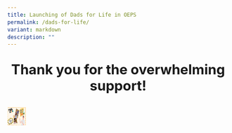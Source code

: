 ```yaml
---
title: Launching of Dads for Life in OEPS
permalink: /dads-for-life/
variant: markdown
description: ""
---
```

<p style="font-size:220%;" align="center"><b>Thank you for the overwhelming support!</b></p>

<a href="default.asp"><img style="width:42px;height:42px;" alt="HTML tutorial" src="images/2024/dad/dad.jpg"></a>
